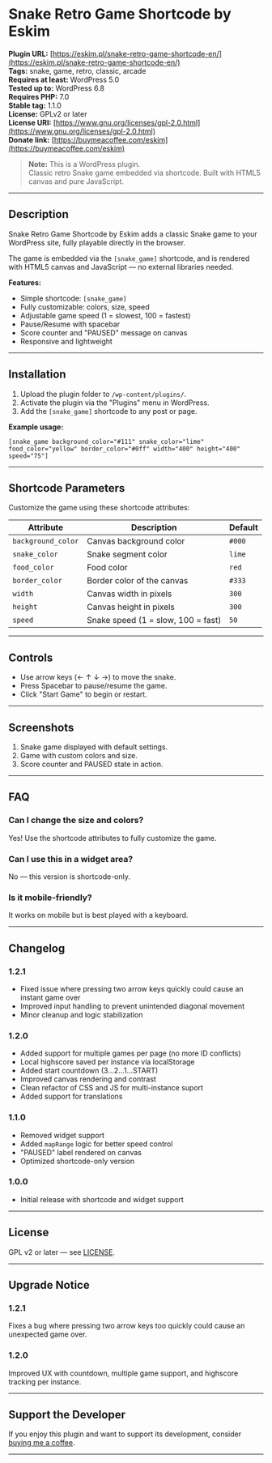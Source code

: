 # Snake Retro Game Shortcode by Eskim

**Plugin URL:**  [https://eskim.pl/snake-retro-game-shortcode-en/](https://eskim.pl/snake-retro-game-shortcode-en/)  
**Tags:** snake, game, retro, classic, arcade  
**Requires at least:** WordPress 5.0  
**Tested up to:** WordPress 6.8  
**Requires PHP:** 7.0  
**Stable tag:** 1.1.0  
**License:** GPLv2 or later  
**License URI:** [https://www.gnu.org/licenses/gpl-2.0.html](https://www.gnu.org/licenses/gpl-2.0.html)  
**Donate link:** [https://buymeacoffee.com/eskim](https://buymeacoffee.com/eskim)

> **Note:** This is a WordPress plugin.  
> Classic retro Snake game embedded via shortcode. Built with HTML5 canvas and pure JavaScript.

---

## Description

Snake Retro Game Shortcode by Eskim adds a classic Snake game to your WordPress site, fully playable directly in the browser.

The game is embedded via the `[snake_game]` shortcode, and is rendered with HTML5 canvas and JavaScript — no external libraries needed.

**Features:**
- Simple shortcode: `[snake_game]`
- Fully customizable: colors, size, speed
- Adjustable game speed (1 = slowest, 100 = fastest)
- Pause/Resume with spacebar
- Score counter and "PAUSED" message on canvas
- Responsive and lightweight

---

## Installation

1. Upload the plugin folder to `/wp-content/plugins/`.
2. Activate the plugin via the "Plugins" menu in WordPress.
3. Add the `[snake_game]` shortcode to any post or page.

**Example usage:**

```plaintext
[snake_game background_color="#111" snake_color="lime" food_color="yellow" border_color="#0ff" width="400" height="400" speed="75"]
```

---

## Shortcode Parameters

Customize the game using these shortcode attributes:

| Attribute         | Description                                 | Default  |
|-------------------|---------------------------------------------|----------|
| `background_color` | Canvas background color                    | `#000`   |
| `snake_color`      | Snake segment color                        | `lime`   |
| `food_color`       | Food color                                 | `red`    |
| `border_color`     | Border color of the canvas                 | `#333`   |
| `width`            | Canvas width in pixels                    | `300`    |
| `height`           | Canvas height in pixels                   | `300`    |
| `speed`            | Snake speed (1 = slow, 100 = fast)         | `50`     |

---

## Controls

- Use arrow keys (← ↑ ↓ →) to move the snake.
- Press Spacebar to pause/resume the game.
- Click "Start Game" to begin or restart.

---

## Screenshots

1. Snake game displayed with default settings.
2. Game with custom colors and size.
3. Score counter and PAUSED state in action.

---

## FAQ

### Can I change the size and colors?

Yes! Use the shortcode attributes to fully customize the game.

### Can I use this in a widget area?

No — this version is shortcode-only.

### Is it mobile-friendly?

It works on mobile but is best played with a keyboard.

---

## Changelog

### 1.2.1
- Fixed issue where pressing two arrow keys quickly could cause an instant game over
- Improved input handling to prevent unintended diagonal movement
- Minor cleanup and logic stabilization

### 1.2.0
- Added support for multiple games per page (no more ID conflicts)
- Local highscore saved per instance via localStorage
- Added start countdown (3…2…1…START)
- Improved canvas rendering and contrast
- Clean refactor of CSS and JS for multi-instance suport
- Added support for translations

### 1.1.0
- Removed widget support
- Added `mapRange` logic for better speed control
- "PAUSED" label rendered on canvas
- Optimized shortcode-only version

### 1.0.0
- Initial release with shortcode and widget support

---

## License

GPL v2 or later — see [LICENSE](https://www.gnu.org/licenses/gpl-2.0.html).

---

## Upgrade Notice

### 1.2.1
Fixes a bug where pressing two arrow keys too quickly could cause an unexpected game over.

### 1.2.0
Improved UX with countdown, multiple game support, and highscore tracking per instance.

---

## Support the Developer

If you enjoy this plugin and want to support its development, consider [buying me a coffee](https://buymeacoffee.com/eskim).

---

